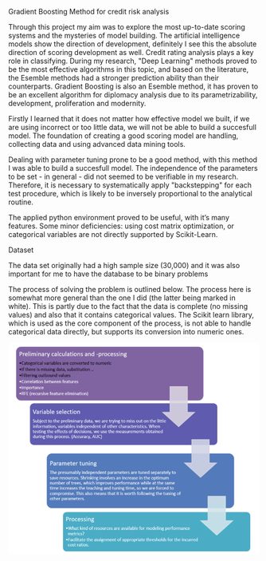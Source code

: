Gradient Boosting Method for credit risk analysis


Through this project my aim was to explore the most up-to-date scoring systems and the  mysteries of model building. The artificial intelligence models show the direction of development, definitely I see this the absolute direction of scoring development as well. Credit rating analysis plays a key role in classifying. During my research, "Deep Learning" methods proved to be the most effective algorithms in this topic, and based on the literature, the Esemble methods had a stronger prediction ability than their counterparts. Gradient Boosting is also an Esemble method, it has proven to be an excellent algorithm for diplomacy analysis due to its parametrizability, development, proliferation and modernity.

Firstly I learned that it does not matter how effective model we built, if we are using incorrect or too little data, we will not be able to build a succesfull model. The foundation of creating a good scoring model are handling, collecting data and using advanced data mining tools. 

Dealing with parameter tuning prone to be a good method, with this method I was able to build a succesfull model. The independence of the parameters to be set - in general - did not seemed to be verifiable in my research. Therefore, it is necessary to systematically apply "backstepping" for each test procedure, which is likely to be inversely proportional to the analytical routine.

The applied python environment proved to be useful, with it’s many features. Some minor deficiencies: using cost matrix optimization, or categorical variables are not directly supported by Scikit-Learn.
 

Dataset
 
The data set originally had a high sample size (30,000) and it was also important for me to have the database to be binary problems
 
The process of solving the problem is outlined below. The process here is somewhat more general than the one I did (the latter being marked in white). This is partly due to the fact that the data is complete (no missing values) and also that it contains categorical values. The Scikit learn library, which is used as the core component of the process, is not able to handle categorical data directly, but supports its conversion into numeric ones.


![alt text](https://github.com/Klariss/Gradient-Boosting-Method-for-credit-risk-analysis/blob/master/process.PNG)
